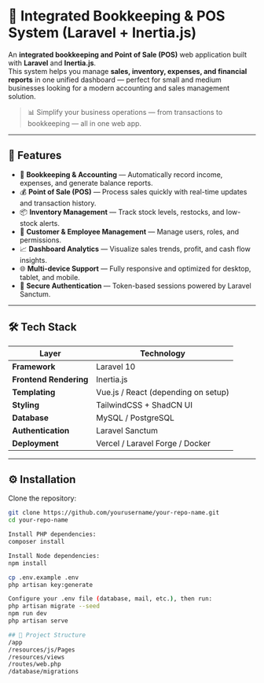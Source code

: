 # 💼 Integrated Bookkeeping & POS System (Laravel + Inertia.js)

An **integrated bookkeeping and Point of Sale (POS)** web application built with **Laravel** and **Inertia.js**.  
This system helps you manage **sales, inventory, expenses, and financial reports** in one unified dashboard — perfect for small and medium businesses looking for a modern accounting and sales management solution.

> 📊 Simplify your business operations — from transactions to bookkeeping — all in one web app.

---

## 🚀 Features

- 🧾 **Bookkeeping & Accounting** — Automatically record income, expenses, and generate balance reports.  
- 💰 **Point of Sale (POS)** — Process sales quickly with real-time updates and transaction history.  
- 📦 **Inventory Management** — Track stock levels, restocks, and low-stock alerts.  
- 👥 **Customer & Employee Management** — Manage users, roles, and permissions.  
- 📈 **Dashboard Analytics** — Visualize sales trends, profit, and cash flow insights.  
- 🌐 **Multi-device Support** — Fully responsive and optimized for desktop, tablet, and mobile.  
- 🔐 **Secure Authentication** — Token-based sessions powered by Laravel Sanctum.  

---

## 🛠️ Tech Stack

| Layer | Technology |
|-------|-------------|
| **Framework** | Laravel 10 |
| **Frontend Rendering** | Inertia.js |
| **Templating** | Vue.js / React (depending on setup) |
| **Styling** | TailwindCSS + ShadCN UI |
| **Database** | MySQL / PostgreSQL |
| **Authentication** | Laravel Sanctum |
| **Deployment** | Vercel / Laravel Forge / Docker |

---

## ⚙️ Installation

Clone the repository:

```bash
git clone https://github.com/yourusername/your-repo-name.git
cd your-repo-name

Install PHP dependencies:
composer install

Install Node dependencies:
npm install

cp .env.example .env
php artisan key:generate

Configure your .env file (database, mail, etc.), then run:
php artisan migrate --seed
npm run dev
php artisan serve

## 🧭 Project Structure
/app
/resources/js/Pages
/resources/views
/routes/web.php
/database/migrations

